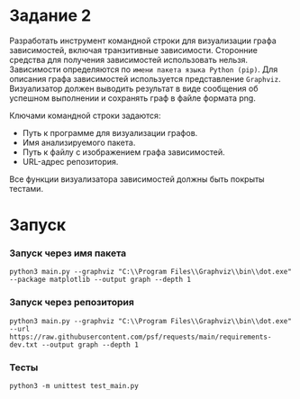 # Задание 2
Разработать инструмент командной строки для визуализации графа зависимостей, включая транзитивные зависимости. Сторонние средства для получения зависимостей использовать нельзя.  
Зависимости определяются по `имени пакета языка Python (pip)`. Для описания графа зависимостей используется представление `Graphviz`. Визуализатор должен выводить результат в виде сообщения об успешном выполнении и сохранять граф в файле формата png.  

Ключами командной строки задаются:  
* Путь к программе для визуализации графов.
* Имя анализируемого пакета.
* Путь к файлу с изображением графа зависимостей.
* URL-адрес репозитория.

Все функции визуализатора зависимостей должны быть покрыты тестами.
# Запуск
### Запуск через имя пакета
```
python3 main.py --graphviz "C:\\Program Files\\Graphviz\\bin\\dot.exe" --package matplotlib --output graph --depth 1
```
### Запуск через репозитория 
```
python3 main.py --graphviz "C:\\Program Files\\Graphviz\\bin\\dot.exe" --url https://raw.githubusercontent.com/psf/requests/main/requirements-dev.txt --output graph --depth 1
```
### Тесты
```
python3 -m unittest test_main.py
```
